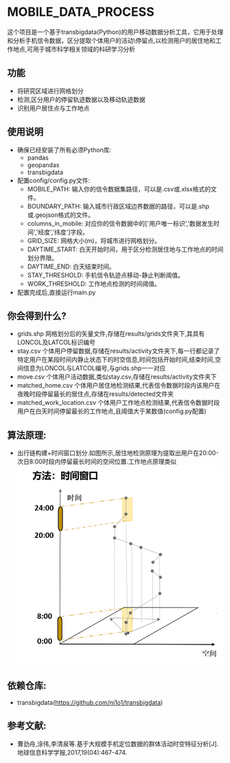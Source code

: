 # MOBILE_DATA_PROCESS
这个项目是一个基于transbigdata(Python)的用户移动数据分析工具，它用于处理和分析手机信令数据，区分提取个体用户的活动\停留点,以检测用户的居住地和工作地点,可用于城市科学相关领域的科研学习分析

## 功能
- 将研究区域进行网格划分
- 检测,区分用户的停留轨迹数据以及移动轨迹数据
- 识别用户居住点与工作地点

## 使用说明
- 确保已经安装了所有必须Python库:
    - pandas
    - geopandas
    - transbigdata
- 配置config/config.py文件:
    - MOBILE_PATH: 输入你的信令数据集路径，可以是.csv或.xlsx格式的文件。
    - BOUNDARY_PATH: 输入城市行政区域边界数据的路径，可以是.shp或.geojson格式的文件。
    - columns_in_mobile: 对应你的信令数据中的['用户唯一标识','数据发生时间','经度','纬度']字段。
    - GRID_SIZE: 网格大小(m)，将城市进行网格划分。
    - DAYTIME_START: 白天开始时间，用于区分检测居住地与工作地点的时间划分界限。
    - DAYTIME_END: 白天结束时间。
    - STAY_THRESHOLD: 手机信令轨迹点移动-静止判断阈值。
    - WORK_THRESHOLD: 工作地点检测的时间阈值。
- 配置完成后,直接运行main.py

## 你会得到什么?
- grids.shp 网格划分后的矢量文件,存储在results/grids文件夹下,其具有LONCOL及LATCOL标识编号
- stay.csv  个体用户停留数据,存储在results/activity文件夹下,每一行都记录了特定用户在某段时间内静止状态下的时空信息,时间包括开始时间,结束时间,空间信息为LONCOL与LATCOL编号,与grids.shp一一对应
- move.csv  个体用户活动数据,类似stay.csv,存储在results/activity文件夹下
- matched_home.csv 个体用户居住地检测结果,代表信令数据时段内该用户在夜晚时段停留最长的居住点,存储在results/detected文件夹
- matched_work_location.csv 个体用户工作地点检测结果,代表信令数据时段用户在白天时间停留最长的工作地点,且阈值大于某数值(config.py配置)

## 算法原理:
- 出行链构建+时间窗口划分.如图所示,居住地检测原理为提取出用户在20:00-次日8:00时段内停留最长时间的空间位置.工作地点原理类似
![principal](./pics/prin.png)

## 依赖仓库:
- transbigdata(https://github.com/ni1o1/transbigdata)

## 参考文献:
- 曹劲舟,涂伟,李清泉等.基于大规模手机定位数据的群体活动时空特征分析[J].地球信息科学学报,2017,19(04):467-474.